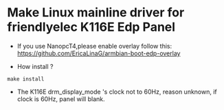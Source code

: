 # Make Linux mainline driver for friendlyelec K116E Edp Panel

- If you use NanopcT4,please enable overlay follow this:
https://github.com/EricaLinaG/armbian-boot-edp-overlay

- How install ?
```
make install
```

- The K116E drm_display_mode 's clock not to 60Hz, reason unknown, if clock is 60Hz, panel will blank.

